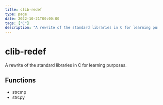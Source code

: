 ```yaml
---
title: clib-redef
type: page
date: 2022-10-21T00:00:00
tags: ["C"]
description: "A rewrite of the standard libraries in C for learning purposes."
---
```


# clib-redef

A rewrite of the standard libraries in C for learning purposes.

## Functions

- strcmp
- strcpy
